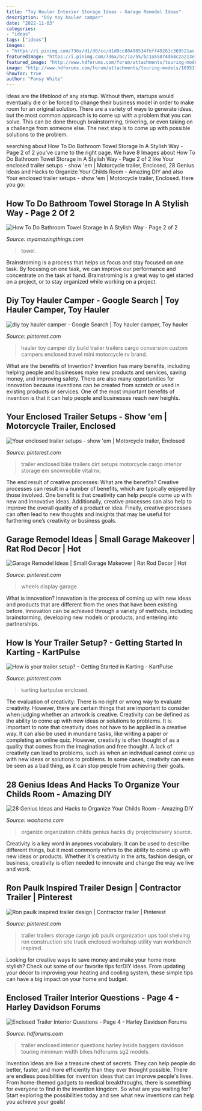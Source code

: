 ```yaml
---
title: "Toy Hauler Interior Storage Ideas - Garage Remodel Ideas"
description: "Diy toy hauler camper"
date: "2022-11-03"
categories:
- "ideas"
tags: ["ideas"]
images:
- "https://i.pinimg.com/736x/d1/d0/cc/d1d0cc80490534fbff49261c369521ac--toy-hauler-camper-camper-trailer.jpg"
featuredImage: "https://i.pinimg.com/736x/bc/1a/55/bc1a55874d64c2a213e73bcd81c2b47d.jpg"
featured_image: "http://www.hdforums.com/forum/attachments/touring-models/105537d1269694951-enclosed-trailer-interior-questions-sg2.jpg"
image: "http://www.hdforums.com/forum/attachments/touring-models/105537d1269694951-enclosed-trailer-interior-questions-sg2.jpg"
ShowToc: true
author: "Pansy White"
---
```



Ideas are the lifeblood of any startup. Without them, startups would eventually die or be forced to change their business model in order to make room for an original solution. There are a variety of ways to generate ideas, but the most common approach is to come up with a problem that you can solve. This can be done through brainstorming, tinkering, or even taking on a challenge from someone else. The next step is to come up with possible solutions to the problem.

	

		
searching about How To Do Bathroom Towel Storage In A Stylish Way - Page 2 of 2 you've came to the right page. We have 8 Images about How To Do Bathroom Towel Storage In A Stylish Way - Page 2 of 2 like Your enclosed trailer setups - show &#039;em | Motorcycle trailer, Enclosed, 28 Genius Ideas and Hacks to Organize Your Childs Room - Amazing DIY and also Your enclosed trailer setups - show &#039;em | Motorcycle trailer, Enclosed. Here you go:
		
    
## How To Do Bathroom Towel Storage In A Stylish Way - Page 2 Of 2

<img loading=lazy src="https://myamazingthings.com/wp-content/uploads/2017/06/towel-storage-1-1.jpg" onerror="this.onerror=null;this.src='https://tse3.mm.bing.net/th?id=OIP.TKUIHUPtN4CmSCZbT_r7rwHaK4&amp;pid=15.1';" alt="How To Do Bathroom Towel Storage In A Stylish Way - Page 2 of 2">

_Source: myamazingthings.com_

>towel. 

	

Brainstroming is a process that helps us focus and stay focused on one task. By focusing on one task, we can improve our performance and concentrate on the task at hand. Brainstroming is a great way to get started on a project, or to stay organized while working on a project.

    
## Diy Toy Hauler Camper - Google Search | Toy Hauler Camper, Toy Hauler

<img loading=lazy src="https://i.pinimg.com/736x/d1/d0/cc/d1d0cc80490534fbff49261c369521ac--toy-hauler-camper-camper-trailer.jpg" onerror="this.onerror=null;this.src='https://tse4.mm.bing.net/th?id=OIP._W_TUxDJHgQwVtmXXKm9NwHaEK&amp;pid=15.1';" alt="diy toy hauler camper - Google Search | Toy hauler camper, Toy hauler">

_Source: pinterest.com_

>hauler toy camper diy build trailer trailers cargo conversion custom campers enclosed travel mini motorcycle rv brand. 

	

What are the benefits of Invention?
Invention has many benefits, including helping people and businesses make new products and services, saving money, and improving safety. There are also many opportunities for innovation because inventions can be created from scratch or used in existing products or services. One of the most important benefits of invention is that it can help people and businesses reach new heights.

    
## Your Enclosed Trailer Setups - Show &#039;em | Motorcycle Trailer, Enclosed

<img loading=lazy src="https://i.pinimg.com/736x/df/ae/0c/dfae0ce5194214348fd1c37c6aaad0f7--enclosed-trailers-ems.jpg" onerror="this.onerror=null;this.src='https://tse2.mm.bing.net/th?id=OIP.I5pgp9iljHTVl_zH9w-hxwHaFj&amp;pid=15.1';" alt="Your enclosed trailer setups - show &#039;em | Motorcycle trailer, Enclosed">

_Source: pinterest.com_

>trailer enclosed bike trailers dirt setups motorcycle cargo interior storage em snowmobile vitalmx. 

	

The end result of creative processes: What are the benefits?
Creative processes can result in a number of benefits, which are typically enjoyed by those involved. One benefit is that creativity can help people come up with new and innovative ideas. Additionally, creative processes can also help to improve the overall quality of a product or idea. Finally, creative processes can often lead to new thoughts and insights that may be useful for furthering one’s creativity or business goals.

    
## Garage Remodel Ideas | Small Garage Makeover | Rat Rod Decor | Hot

<img loading=lazy src="https://i.pinimg.com/736x/bc/1a/55/bc1a55874d64c2a213e73bcd81c2b47d.jpg" onerror="this.onerror=null;this.src='https://tse1.mm.bing.net/th?id=OIP.IsmKxdKoazQ-qRl90D0G7QHaQD&amp;pid=15.1';" alt="Garage Remodel Ideas | Small Garage Makeover | Rat Rod Decor | Hot">

_Source: pinterest.com_

>wheels display garage. 

	

What is innovation?
Innovation is the process of coming up with new ideas and products that are different from the ones that have been existing before. Innovation can be achieved through a variety of methods, including brainstorming, developing new models or products, and entering into partnerships.

    
## How Is Your Trailer Setup? - Getting Started In Karting - KartPulse

<img loading=lazy src="https://i.pinimg.com/736x/7e/13/26/7e13267526c3e8ac6951cdb45ca22fa8.jpg" onerror="this.onerror=null;this.src='https://tse4.mm.bing.net/th?id=OIP.h06r9ECH1rYKUpyhAkPnIwHaFj&amp;pid=15.1';" alt="How is your trailer setup? - Getting Started in Karting - KartPulse">

_Source: pinterest.com_

>karting kartpulse enclosed. 

	

The evaluation of creativity: There is no right or wrong way to evaluate creativity. However, there are certain things that are important to consider when judging whether an artwork is creative.
Creativity can be defined as the ability to come up with new ideas or solutions to problems. It is important to note that creativity does not have to be applied in a creative way. It can also be used in mundane tasks, like writing a paper or completing an online quiz. However, creativity is often thought of as a quality that comes from the imagination and free thought. A lack of creativity can lead to problems, such as when an individual cannot come up with new ideas or solutions to problems. In some cases, creativity can even be seen as a bad thing, as it can stop people from achieving their goals.

    
## 28 Genius Ideas And Hacks To Organize Your Childs Room - Amazing DIY

<img loading=lazy src="https://www.woohome.com/wp-content/uploads/2015/04/kids-room-organization-ideas-24.jpg" onerror="this.onerror=null;this.src='https://tse1.mm.bing.net/th?id=OIP.WW2xgoY6wKP0wNfMSHCaxgHaLK&amp;pid=15.1';" alt="28 Genius Ideas and Hacks to Organize Your Childs Room - Amazing DIY">

_Source: woohome.com_

>organize organization childs genius hacks diy projectnursery source. 

	

Creativity is a key word in anyones vocabulary. It can be used to describe different things, but it most commonly refers to the ability to come up with new ideas or products. Whether it's creativity in the arts, fashion design, or business, creativity is often needed to innovate and change the way we live and work.

    
## Ron Paulk Inspired Trailer Design | Contractor Trailer | Pinterest

<img loading=lazy src="https://s-media-cache-ak0.pinimg.com/736x/85/b3/3f/85b33ff471046c2da133c68dfd73b934.jpg" onerror="this.onerror=null;this.src='https://tse1.mm.bing.net/th?id=OIP.y3wkL0ylpm17PPIehPSuIAHaJ3&amp;pid=15.1';" alt="Ron paulk inspired trailer design | Contractor trailer | Pinterest">

_Source: pinterest.com_

>trailer trailers storage cargo job paulk organization ups tool shelving ron construction site truck enclosed workshop utility van workbench inspired. 

	

Looking for creative ways to save money and make your home more stylish? Check out some of our favorite tips forDIY ideas. From updating your décor to improving your heating and cooling system, these simple tips can have a big impact on your home and budget.

    
## Enclosed Trailer Interior Questions - Page 4 - Harley Davidson Forums

<img loading=lazy src="http://www.hdforums.com/forum/attachments/touring-models/105537d1269694951-enclosed-trailer-interior-questions-sg2.jpg" onerror="this.onerror=null;this.src='https://tse2.mm.bing.net/th?id=OIP.ql_EcchewFJKab6iGaKvpwHaFj&amp;pid=15.1';" alt="Enclosed Trailer Interior Questions - Page 4 - Harley Davidson Forums">

_Source: hdforums.com_

>trailer enclosed interior questions harley inside baggers davidson touring minimum width bikes hdforums sg2 models. 

	

Invention ideas are like a treasure chest of secrets. They can help people do better, faster, and more efficiently than they ever thought possible. There are endless possibilities for invention ideas that can improve people's lives. From home-themed gadgets to medical breakthroughs, there is something for everyone to find in the invention kingdom. So what are you waiting for? Start exploring the possibilities today and see what new inventions can help you achieve your goals!

